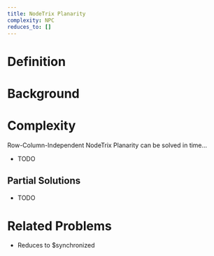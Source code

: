 ```yaml
---
title: NodeTrix Planarity
complexity: NPC
reduces_to: []
---
```


# Definition

<!-- TODO -->

# Background

<!-- TODO -->

# Complexity

Row-Column-Independent NodeTrix Planarity can be solved in time...

- TODO

## Partial Solutions

- TODO

# Related Problems

- Reduces to $synchronized
